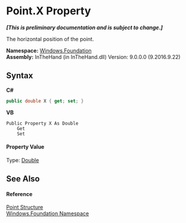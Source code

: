 # Point.X Property 
 _**\[This is preliminary documentation and is subject to change.\]**_

The horizontal position of the point.

**Namespace:**&nbsp;<a href="N_Windows_Foundation">Windows.Foundation</a><br />**Assembly:**&nbsp;InTheHand (in InTheHand.dll) Version: 9.0.0.0 (9.2016.9.22)

## Syntax

**C#**<br />
``` C#
public double X { get; set; }
```

**VB**<br />
``` VB
Public Property X As Double
	Get
	Set
```


#### Property Value
Type: <a href="http://msdn2.microsoft.com/en-us/library/643eft0t" target="_blank">Double</a>

## See Also


#### Reference
<a href="T_Windows_Foundation_Point">Point Structure</a><br /><a href="N_Windows_Foundation">Windows.Foundation Namespace</a><br />
